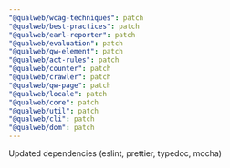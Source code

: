 ```yaml
---
"@qualweb/wcag-techniques": patch
"@qualweb/best-practices": patch
"@qualweb/earl-reporter": patch
"@qualweb/evaluation": patch
"@qualweb/qw-element": patch
"@qualweb/act-rules": patch
"@qualweb/counter": patch
"@qualweb/crawler": patch
"@qualweb/qw-page": patch
"@qualweb/locale": patch
"@qualweb/core": patch
"@qualweb/util": patch
"@qualweb/cli": patch
"@qualweb/dom": patch
---
```


Updated dependencies (eslint, prettier, typedoc, mocha)
